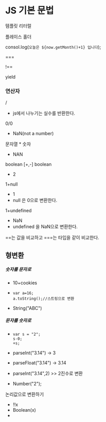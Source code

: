 # JS 기본 문법



템플릿 리터럴



플레이스 홀더



consol.log(`오늘은 ${now.getMonth()+1} 입니다`);

===

!==

yield





### 연산자

/

* js에서 나누기는 실수를 반환한다.

0/0

* NaN(not a number)

문자열 * 숫자

* NAN

boolean [+,-] boolean 

* 2

1+null

* 1
* null 은 0으로 변환한다.

1+undefined

* NaN
* undefined 을 NaN으로 변환한다.



==는 값을 비교하고 ===는 타입을 같이 비교한다.



## 형변환



##### 숫자를 문자로

* 10+cookies

* ```
  var a=16;
  a.toString();//스트링으로 변환
  ```

* String("ABC")



##### 문자를 숫자로

* ```
  var s = "2";
  s-0;
  +s;
  ```

* parseInt("3.14") -> 3

* parseFloat("3.14") -> 3.14

* parseInt("3.14",2) >> 2진수로 변환

* Number("2");

논리값으로 변환하기

* !!x
* Boolean(x)
* 



























































